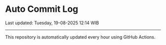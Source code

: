 # Auto Commit Log

Last updated: Tuesday, 19-08-2025 12:14 WIB

---

This repository is automatically updated every hour using GitHub Actions.
